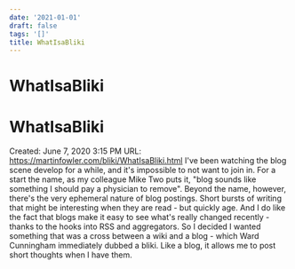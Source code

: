 ```yaml
---
date: '2021-01-01'
draft: false
tags: '[]'
title: WhatIsaBliki
---
```


# WhatIsaBliki

# WhatIsaBliki
Created: June 7, 2020 3:15 PM
URL: https://martinfowler.com/bliki/WhatIsaBliki.html
I've been watching the blog scene develop for a while, and it's impossible to not want to join in.
For a start the name, as my colleague Mike Two puts it, "blog sounds like something I should pay a physician to remove".
Beyond the name, however, there's the very ephemeral nature of blog postings.
Short bursts of writing that might be interesting when they are read - but quickly age.
And I do like the fact that blogs make it easy to see what's really changed recently - thanks to the hooks into RSS and aggregators.
So I decided I wanted something that was a cross between a wiki and a blog - which Ward Cunningham immediately dubbed a bliki.
Like a blog, it allows me to post short thoughts when I have them.
